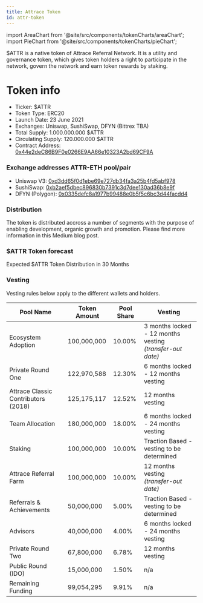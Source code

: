 ```yaml
---
title: Attrace Token
id: attr-token
---
```


import AreaChart from '@site/src/components/tokenCharts/areaChart';
import PieChart from '@site/src/components/tokenCharts/pieChart';

$ATTR is a native token of Attrace Referral Network. It is a utility and governance token, which gives token holders a right to participate in the network, govern the network and earn token rewards by staking.

# Token info
* Ticker: $ATTR
* Token Type: ERC20
* Launch Date: 23 June 2021
* Exchanges: Uniswap, SushiSwap, DFYN (Bittrex TBA)
* Total Supply: 1.000.000.000 $ATTR
* Circulating Supply: 120.000.000 $ATTR
* Contract Address: [0x44e2deC86B9F0e0266E9AA66e10323A2bd69CF9A](https://etherscan.io/token/0x44e2dec86b9f0e0266e9aa66e10323a2bd69cf9a)

### Exchange addresses ATTR-ETH pool/pair
* Uniswap V3: [0xd3dd65f0d1ebe69e727db34fa3a25b4fd5abf978](https://app.uniswap.org/#/swap?inputCurrency=ETH&outputCurrency=0x44e2dec86b9f0e0266e9aa66e10323a2bd69cf9a)
* SushiSwap: [0xb2aef5dbec896830b7391c3d7dee130ad36b8e9f](https://app.sushi.com/swap?inputCurrency=ETH&outputCurrency=0x44e2dec86b9f0e0266e9aa66e10323a2bd69cf9a)
* DFYN (Polygon): [0x0335defc8a1977b99488e0b5f5c6bc3d44facdd4](https://info.dfyn.network/token/0x0335defc8a1977b99488e0b5f5c6bc3d44facdd4)


### Distribution

The token is distributed accross a number of segments with the purpose of enabling development, organic growth and promotion. Please find more information in this Medium blog post.

<PieChart/>

### $ATTR Token forecast

Expected $ATTR Token Distribution in 30 Months
<AreaChart/>


### Vesting

Vesting rules below apply to the different wallets and holders.

| Pool Name                   | Token Amount     | Pool Share       |      Vesting     |
| --------------------------- | ---------------- | ---------------- | ---------------- |
| Ecosystem Adoption          |	100,000,000      | 10.00%           | 3 months locked - 12 months vesting <br/>  *(transfer-out date)*                  |
| Private Round One           |	122,970,588      | 12.30%           |  6 months locked - 12 months vesting                |
| Attrace Classic Contributors (2018) |	125,175,117 |	12.52% | 12 months vesting  |
| Team Allocation |	180,000,000	| 18.00% | 6 months locked - 24 months vesting |
| Staking|	100,000,000	 | 10.00% | Traction Based - vesting to be determined |
| Attrace Referral Farm |	100,000,000 |	10.00% | 12 months vesting <br/>  *(transfer-out date)* |
| Referrals & Achievements |	50,000,000 |	5.00% | Traction Based - vesting to be determined |
| Advisors | 40,000,000 |	4.00% |  6 months locked - 24 months vesting |
| Private Round Two |	67,800,000 |	6.78% | 12 months vesting |
| Public Round (IDO) | 15,000,000 | 1.50% | n/a |
| Remaining Funding	| 99,054,295 | 9.91% | n/a |













